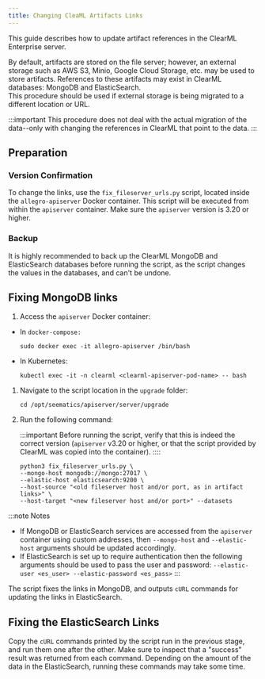 ```yaml
---
title: Changing CleaML Artifacts Links
---
```


This guide describes how to update artifact references in the ClearML Enterprise server.

By default, artifacts are stored on the file server; however, an external storage such as AWS S3, Minio, Google Cloud 
Storage, etc. may be used to store artifacts. References to these artifacts may exist in ClearML databases: MongoDB and ElasticSearch.  
This procedure should be used if external storage is being migrated to a different location or URL.

:::important
This procedure does not deal with the actual migration of the data--only with changing the references in ClearML that 
point to the data.
:::

## Preparation

### Version Confirmation

To change the links, use the `fix_fileserver_urls.py` script, located inside the `allegro-apiserver` 
Docker container. This script will be executed from within the `apiserver` container. Make sure the `apiserver` version 
is 3.20 or higher.

### Backup

It is highly recommended to back up the ClearML MongoDB and ElasticSearch databases before running the script, as the 
script changes the values in the databases, and can't be undone.

## Fixing MongoDB links

1. Access the `apiserver` Docker container:  
  * In `docker-compose:`
    
     ```commandline
     sudo docker exec -it allegro-apiserver /bin/bash
      ```
    
  * In Kubernetes:
   
     ```commandline
     kubectl exec -it -n clearml <clearml-apiserver-pod-name> -- bash
     ```

1. Navigate to the script location in the `upgrade` folder:

   ```commandline
   cd /opt/seematics/apiserver/server/upgrade
   ```
     
1. Run the following command:
 
    :::important
    Before running the script, verify that this is indeed the correct version (`apiserver` v3.20 or higher, 
    or that the script provided by ClearML was copied into the container).
    ::::
 
    ```commandline
    python3 fix_fileserver_urls.py \
    --mongo-host mongodb://mongo:27017 \
    --elastic-host elasticsearch:9200 \
    --host-source "<old fileserver host and/or port, as in artifact links>" \
    --host-target "<new fileserver host and/or port>" --datasets
    ```

:::note Notes
* If MongoDB or ElasticSearch services are accessed from the `apiserver` container using custom addresses, then 
`--mongo-host` and `--elastic-host` arguments should be updated accordingly.  
* If ElasticSearch is set up to require authentication then the following arguments should be used to pass the user 
and password: `--elastic-user <es_user> --elastic-password <es_pass>`
:::

The script fixes the links in MongoDB, and outputs `cURL` commands for updating the links in ElasticSearch.

## Fixing the ElasticSearch Links

Copy the `cURL` commands printed by the script run in the previous stage, and run them one after the other. Make sure to 
inspect that a "success" result was returned from each command. Depending on the amount of the data in the ElasticSearch, 
running these commands may take some time.